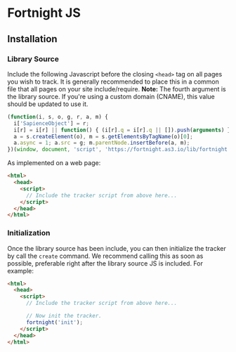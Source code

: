 # Fortnight JS

## Installation
### Library Source
Include the following Javascript before the closing `<head>` tag on all pages you wish to track. It is generally recommended to place this in a common file that all pages on your site include/require.
**Note:** The fourth argument is the library source. If you're using a custom domain (CNAME), this value should be updated to use it.
```js
(function(i, s, o, g, r, a, m) {
  i['SapienceObject'] = r;
  i[r] = i[r] || function() { (i[r].q = i[r].q || []).push(arguments) }
  a = s.createElement(o), m = s.getElementsByTagName(o)[0];
  a.async = 1; a.src = g; m.parentNode.insertBefore(a, m);
})(window, document, 'script', 'https://fortnight.as3.io/lib/fortnight.js', 'fortnight');
```
As implemented on a web page:
```html
<html>
  <head>
    <script>
      // Include the tracker script from above here...
    </script>
  </head>
</html>
```
### Initialization
Once the library source has been include, you can then initialize the tracker by call the `create` command. We recommend calling this as soon as possible, preferable right after the library source JS is included. For example:
```html
<html>
  <head>
    <script>
      // Include the tracker script from above here...

      // Now init the tracker.
      fortnight('init');
    </script>
  </head>
</html>
```
